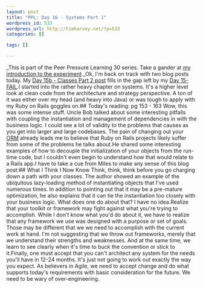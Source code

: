 ```yaml
--- 
layout: post
title: "PPL: Day 16 - Systems Part 1"
wordpress_id: 533
wordpress_url: http://timharvey.net/?p=533
categories: []

tags: []

---
```

_This is part of the Peer Pressure Learning 30 series. Take a gander at [my introduction to the experiment](http://timharvey.net/2010/06/11/peer-pressure-learning-experiment/)._Ok, I'm back on track with two blog posts today. My [Day 15b - Classes Part 2 post](http://timharvey.net/2010/06/29/ppl-day-15b-classes-part-2/) fills in the gap left by my [Day 15- FAIL](http://timharvey.net/2010/06/28/ppl-day-15-fail/).I started into the rather heavy chapter on systems. It's a higher level look at clean code from the architecture and strategy perspective. A ton of it was either over my head (and heavy into Java) or was tough to apply with my Ruby on Rails goggles on.## Today's reading: pg 153 - 163
Wow, this was some intense stuff. Uncle Bob talked about some interesting pitfalls with coupling the instantiation and management of dependencies in with the business logic. I could see a lot of validity to the problems that causes as you get into larger and large codebases. The pain of changing out your [ORM](http://en.wikipedia.org/wiki/Object-relational_mapping) already leads me to believe that Ruby on Rails projects likely suffer from some of the problems he talks about.He shared some interesting examples of how to decouple the initialization of your objects from the run-time code, but I couldn't even begin to understand how that would relate to a Rails app.I have to take a cue from Miles to make any sense of this blog post:## What I Think I Now Know
Think, think, think before you go charging down a path with your classes. The author showed an example of the ubiquitous lazy-loading method of instantiating objects that I've used numerous times. In addition to pointing out that it may be a pre-mature optimization, he also explains that it can tie the instantiation too closely with your business logic. What does one do about that? I have no idea.Realize that your toolkit or framework may fight against what you're trying to accomplish. While I don't know what you'd do about it, we have to realize that any framework we use was designed with a purpose or set of goals. Those may be different that we we need to accomplish with the current work at hand. I'm not suggesting that we throw out frameworks, merely that we understand their strengths and weaknesses. And at the same time, we learn to see clearly when it's time to buck the convention or stick to it.Finally, one must accept that you can't architect any system for the needs you'll have in 12-24 months. It's just not going to work out exactly the way you expect. As believers in Agile, we need to accept change and do what supports today's requirements with basic consideration for the future. We need to be wary of over-engineering. 
